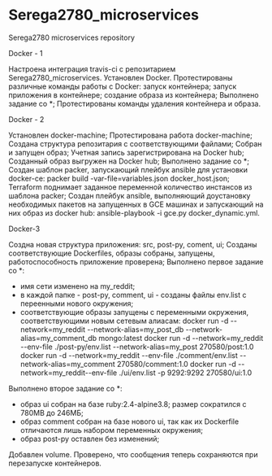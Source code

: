 # Serega2780_microservices
Serega2780 microservices repository

Docker - 1

Настроена интеграция travis-ci с репозитарием Serega2780_microservices.
Установлен Docker.
Протестированы различные команды работы с Docker:
запуск контейнера;
запуск приложения в контейнере;
создание образа из контейнера;
Выполнено задание со *;
Протестированы команды удаления контейнера и образа.

Docker - 2

Установлен docker-machine;
Протестирована работа docker-machine; 
Создана структура репозитария с соответствующими файлами;
Собран и запущен образ;
Учетная запись зарегистрирована на Docker hub;
Созданный образ выгружен на Docker hub;
Выполнено задание со *;
Создан шаблон packer, запускающий плейбук ansible для установки docker-ce:
packer build -var-file=variables.json docker_host.json;
Terraform поднимает заданное переменной количество инстансов из шаблона packer;
Создан плейбук ansible, выполняющий доустановку необходимых пакетов на запущенных в GCE машинах и запускающий на них образ из docker hub:
ansible-playbook -i gce.py docker_dynamic.yml.

Docker-3

Создна новая структура приложения: src, post-py, coment, ui;
Созданы соответствующие  Dockerfiles, образы собраны, запущены, работоспособность приложение проверена;
Выполнено первое задание со *:
- имя сети изменено на my_reddit;
- в каждой папке - post-py, comment, ui - созданы файлы env.list с переенными нового окружения;
- соответствующие образы запущены с переменными окружения, соответствующими новым сетевым алиасам:
   docker run -d --network=my_reddit --network-alias=my_post_db --network-alias=my_comment_db mongo:latest
   docker run -d --network=my_reddit --env-file ./post-py/env.list --network-alias=my_post 270580/post:1.0
   docker run -d --network=my_reddit --env-file ./comment/env.list --network-alias=my_comment 270580/comment:1.0
   docker run -d --network=my_reddit--env-file ./ui/env.list  -p 9292:9292 270580/ui:1.0

Выполнено второе задание со *:
- образ ui собран на базе ruby:2.4-alpine3.8; размер сократился с 780MB до 246МБ;
- образ comment собран на базе нового ui, так как их Dockerfile отличаются лишь набором переменных окружения;
- образ post-py оставлен без изменений;

Добавлен volume. Проверено, что сообщения теперь сохраняются при перезапуске контейнеров.
